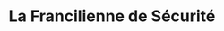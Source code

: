 ---
title: "La Francilienne de Sécurité"
url: /mennecy/la-francilienne-de-securite/
shop: Sicherheit
---